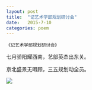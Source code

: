 ```yaml
---
layout: post
title:  "记艺术学部规划研讨会"
date:   2015-7-10
categories: poem
---
```

`《记艺术学部规划研讨会》`

七月骄阳耀西南，艺部英杰出东关。

京北盛景无暇顾，三五规划动全员。

<!--more-->

![]({{site.url}}/Images/7.png)

<script>
  (function(i,s,o,g,r,a,m){i['GoogleAnalyticsObject']=r;i[r]=i[r]||function(){
  (i[r].q=i[r].q||[]).push(arguments)},i[r].l=1*new Date();a=s.createElement(o),
  m=s.getElementsByTagName(o)[0];a.async=1;a.src=g;m.parentNode.insertBefore(a,m)
  })(window,document,'script','https://www.google-analytics.com/analytics.js','ga');

  ga('create', 'UA-85986843-1', 'auto');
  ga('send', 'pageview');

</script>